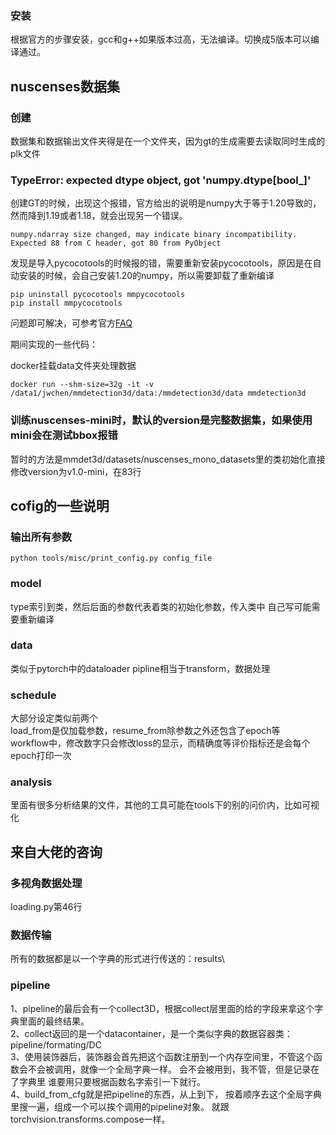 ### 安装
根据官方的步骤安装，gcc和g++如果版本过高，无法编译。切换成5版本可以编译通过。

## nuscenses数据集
### 创建
数据集和数据输出文件夹得是在一个文件夹，因为gt的生成需要去读取同时生成的plk文件

### TypeError: expected dtype object, got 'numpy.dtype[bool_]'
创建GT的时候，出现这个报错，官方给出的说明是numpy大于等于1.20导致的，然而降到1.19或者1.18，就会出现另一个错误。

```
numpy.ndarray size changed, may indicate binary incompatibility. Expected 88 from C header, got 80 from PyObject
```
发现是导入pycocotools的时候报的错，需要重新安装pycocotools，原因是在自动安装的时候，会自己安装1.20的numpy，所以需要卸载了重新编译
```
pip uninstall pycocotools mmpycocotools
pip install mmpycocotools
```
问题即可解决，可参考官方[FAQ](https://github.com/open-mmlab/mmdetection3d/blob/master/docs/faq.md)

期间实现的一些代码：

docker挂载data文件夹处理数据
```
docker run --shm-size=32g -it -v /data1/jwchen/mmdetection3d/data:/mmdetection3d/data mmdetection3d
```

### 训练nuscenses-mini时，默认的version是完整数据集，如果使用mini会在测试bbox报错
暂时的方法是mmdet3d/datasets/nuscenses_mono_datasets里的类初始化直接修改version为v1.0-mini，在83行


## cofig的一些说明
### 输出所有参数
```
python tools/misc/print_config.py config_file
```

### model
type索引到类，然后后面的参数代表着类的初始化参数，传入类中
自己写可能需要重新编译

### data
类似于pytorch中的dataloader
pipline相当于transform，数据处理

### schedule
大部分设定类似前两个\
load_from是仅加载参数，resume_from除参数之外还包含了epoch等\
workflow中，修改数字只会修改loss的显示，而精确度等评价指标还是会每个epoch打印一次

### analysis
里面有很多分析结果的文件，其他的工具可能在tools下的别的问价内，比如可视化

## 来自大佬的咨询
### 多视角数据处理
loading.py第46行

### 数据传输
所有的数据都是以一个字典的形式进行传送的：results\

### pipeline
1、pipeline的最后会有一个collect3D，根据collect层里面的给的字段来拿这个字典里面的最终结果。\
2、collect返回的是一个datacontainer，是一个类似字典的数据容器类：pipeline/formating/DC\
3、使用装饰器后，装饰器会首先把这个函数注册到一个内存空间里，不管这个函数会不会被调用，就像一个全局字典一样。
会不会被用到，我不管，但是记录在了字典里 谁要用只要根据函数名字索引一下就行。\
4、build_from_cfg就是把pipeline的东西，从上到下，
按着顺序去这个全局字典里搜一遍，组成一个可以挨个调用的pipeline对象。
就跟torchvision.transforms.compose一样。

